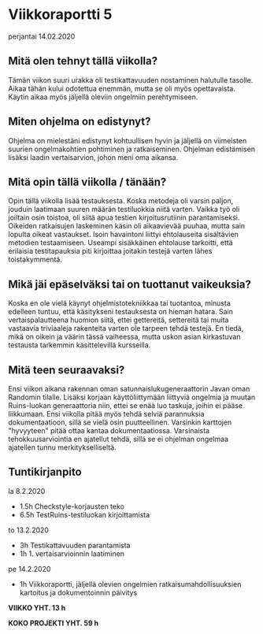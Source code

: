 # Viikkoraportti 5
perjantai 14.02.2020


## Mitä olen tehnyt tällä viikolla?

Tämän viikon suuri urakka oli testikattavuuden nostaminen halutulle tasolle. Aikaa tähän kului odotettua enemmän, mutta se oli myös opettavaista. Käytin aikaa myös jäljellä oleviin ongelmiin perehtymiseen.


## Miten ohjelma on edistynyt?

Ohjelma on mielestäni edistynyt kohtuullisen hyvin ja jäljellä on viimeisten suurien ongelmakohtien pohtiminen ja ratkaiseminen. Ohjelman edistämisen lisäksi laadin vertaisarvion, johon meni oma aikansa.

## Mitä opin tällä viikolla / tänään?

Opin tällä viikolla lisää testauksesta. Koska metodeja oli varsin paljon, jouduin laatimaan suuren määrän testiluokkia niitä varten. Vaikka työ oli joiltain osin toistoa, oli siitä apua testien kirjoitusrutiinin parantamiseksi. Oikeiden ratkaisujen laskeminen käsin oli aikaavievää puuhaa, mutta sain lopulta oikeat vastaukset. Isoin havaintoni liittyi ehtolauseita sisältävien metodien testaamiseen. Useampi sisäkkäinen ehtolause tarkoitti, että erilaisia testitapauksia piti kirjoittaa joitakin testejä varten lähes toistakymmentä.

## Mikä jäi epäselväksi tai on tuottanut vaikeuksia?

Koska en ole vielä käynyt ohjelmistotekniikkaa tai tuotantoa, minusta edelleen tuntuu, että käsitykseni testauksesta on hieman hatara. Sain vertaispalautteena huomion siitä, ettei gettereitä, settereitä tai muita vastaavia triviaaleja rakenteita varten ole tarpeen tehdä testejä. En tiedä, mikä on oikein ja väärin tässä vaiheessa, mutta uskon asian kirkastuvan testausta tarkemmin käsittelevillä kursseilla.

## Mitä teen seuraavaksi?

Ensi viikon aikana rakennan oman satunnaislukugeneraattorin Javan oman Randomin tilalle. Lisäksi korjaan käyttöliittymään liittyviä ongelmia ja muutan Ruins-luokan generaattoria niin, ettei se enää luo taskuja, joihin ei pääse liikkumaan. Ensi viikolla pitää myös tehdä selviä parannuksia dokumentaatioon, sillä se vielä osin puutteellinen. Varsinkin karttojen "hyvyyteen" pitää ottaa kantaa dokumentaatiossa. Varsinaista tehokkuusarviointia en ajatellut tehdä, sillä se ei ohjelman ongelmaa ajatellen tunnu merkitykselliseltä.

## Tuntikirjanpito

la 8.2.2020
* 1.5h Checkstyle-korjausten teko
* 6.5h TestRuins-testiluokan kirjoittamista

to 13.2.2020
* 3h Testikattavuuden parantamista
* 1h 1. vertaisarvioinnin laatiminen

pe 14.2.2020
* 1h Viikkoraportti, jäljellä olevien ongelmien ratkaisumahdollisuuksien kartoitus ja dokumentoinnin päivitys


**VIIKKO YHT. 13 h**

**KOKO PROJEKTI YHT. 59 h**
